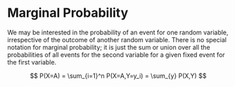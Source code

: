 # Marginal Probability

We may be interested in the probability of an event for one random variable, irrespective of the outcome of another random variable. There is no special notation for marginal probability; it is just the sum or union over all the probabilities of all events for the second variable for a given fixed event for the first variable.

$$
P(X=A) = \sum_{i=1}^n P(X=A,Y=y_i) = \sum_{y} P(X,Y)
$$

